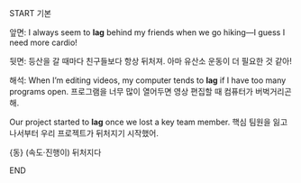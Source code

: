 START
기본

앞면:
I always seem to **lag** behind my friends when we go hiking—I guess I need more cardio!


뒷면:
등산을 갈 때마다 친구들보다 항상 뒤처져. 아마 유산소 운동이 더 필요한 것 같아!


해석:
When I’m editing videos, my computer tends to **lag** if I have too many programs open.
프로그램을 너무 많이 열어두면 영상 편집할 때 컴퓨터가 버벅거리곤 해.

Our project started to **lag** once we lost a key team member.
핵심 팀원을 잃고 나서부터 우리 프로젝트가 뒤처지기 시작했어.

{동} (속도·진행이) 뒤처지다
<!--ID: 1742802083113-->
END
